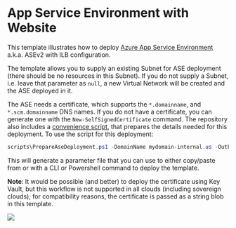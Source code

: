 # App Service Environment with Website

This template illustrates how to deploy [Azure App Service Environment](https://docs.microsoft.com/en-us/azure/app-service/environment/intro) a.k.a. ASEv2 with ILB configuration.

The template allows you to supply an existing Subnet for ASE deployment (there should be no resources in this Subnet). If you do not supply a Subnet, i.e. leave that parameter as `null`, a new Virtual Network will be created and the ASE deployed in it. 

The ASE needs a certificate, which supports the `*.domainname`, and `*.scm.domainname` DNS names. If you do not have a certificate, you can generate one with the `New-SelfSignedCertificate` command. The repository also includes a [convenience script](../scripts/PrepareAseDeployment.ps1), that prepares the details needed for this deployment. To use the script for this deployment:

```powershell
scripts\PrepareAseDeployment.ps1 -DomainName mydomain-internal.us -OutFile C:\temp\myase.parameters.json
```

This will generate a parameter file that you can use to either copy/paste from or with a CLI or Powershell command to deploy the template.

**Note**: It would be possible (and better) to deploy the certificate using Key Vault, but this workflow is not supported in all clouds (including sovereign clouds); for compatibility reasons, the certificate is passed as a string blob in this template.

<a href="https://transmogrify.azurewebsites.net/ase/azuredeploy.json" target="_blank">
    <img src="http://azuredeploy.net/deploybutton.png"/>
</a>
